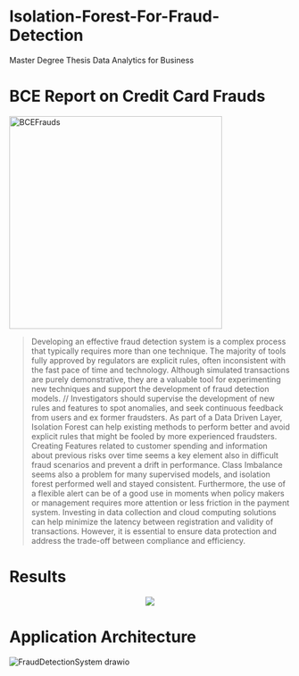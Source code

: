 # Isolation-Forest-For-Fraud-Detection
Master Degree Thesis Data Analytics for Business

# BCE Report on Credit Card Frauds
<img width="381" alt="BCEFrauds" src="https://user-images.githubusercontent.com/48164716/230611009-46400e62-ae3f-41a0-b42b-19cffbfba7ab.png">

> Developing an effective fraud detection system is a complex process that
> typically requires more than one technique. The majority of tools fully approved
> by regulators are explicit rules, often inconsistent with the fast pace of time and
> technology. Although simulated transactions are purely demonstrative, they are
> a valuable tool for experimenting new techniques and support the development
> of fraud detection models. //
> Investigators should supervise the development
> of new rules and features to spot anomalies, and seek continuous feedback
> from users and ex former fraudsters. As part of a Data Driven Layer, Isolation
> Forest can help existing methods to perform better and avoid explicit rules that
> might be fooled by more experienced fraudsters. Creating Features related to
> customer spending and information about previous risks over time seems a key
> element also in difficult fraud scenarios and prevent a drift in performance. Class
> Imbalance seems also a problem for many supervised models, and isolation
> forest performed well and stayed consistent. Furthermore, the use of a flexible
> alert can be of a good use in moments when policy makers or management
> requires more attention or less friction in the payment system. Investing in data
> collection and cloud computing solutions can help minimize the latency between
> registration and validity of transactions. However, it is essential to ensure data
> protection and address the trade-off between compliance and efficiency.

# Results
<p align="center">
  <img src="https://user-images.githubusercontent.com/48164716/230608542-a0d61bcc-d3d5-4c35-82c4-4a30bbadfe60.png" />
</p>

# Application Architecture
![FraudDetectionSystem drawio](https://user-images.githubusercontent.com/48164716/230610987-edfc210d-aedc-49e9-bff8-acef6ce05c6a.png)


